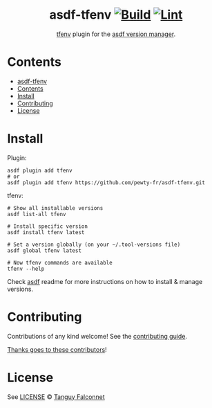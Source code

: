 <div align="center">

# asdf-tfenv [![Build](https://github.com/pewty-fr/asdf-tfenv/actions/workflows/build.yml/badge.svg)](https://github.com/pewty-fr/asdf-tfenv/actions/workflows/build.yml) [![Lint](https://github.com/pewty-fr/asdf-tfenv/actions/workflows/lint.yml/badge.svg)](https://github.com/pewty-fr/asdf-tfenv/actions/workflows/lint.yml)

[tfenv](https://github.com/tfutils/tfenv) plugin for the [asdf version manager](https://asdf-vm.com).

</div>

# Contents

- [asdf-tfenv  ](#asdf-tfenv--)
- [Contents](#contents)
- [Install](#install)
- [Contributing](#contributing)
- [License](#license)

# Install

Plugin:

```shell
asdf plugin add tfenv
# or
asdf plugin add tfenv https://github.com/pewty-fr/asdf-tfenv.git
```

tfenv:

```shell
# Show all installable versions
asdf list-all tfenv

# Install specific version
asdf install tfenv latest

# Set a version globally (on your ~/.tool-versions file)
asdf global tfenv latest

# Now tfenv commands are available
tfenv --help
```

Check [asdf](https://github.com/asdf-vm/asdf) readme for more instructions on how to
install & manage versions.

# Contributing

Contributions of any kind welcome! See the [contributing guide](contributing.md).

[Thanks goes to these contributors](https://github.com/pewty-fr/asdf-tfenv/graphs/contributors)!

# License

See [LICENSE](LICENSE) © [Tanguy Falconnet](https://github.com/pewty-fr/)
